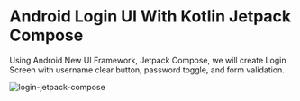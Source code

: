 # Android Login UI With Kotlin Jetpack Compose
Using Android New UI Framework, Jetpack Compose, we will create Login Screen with username clear button, password toggle, and form validation.

![login-jetpack-compose](https://user-images.githubusercontent.com/35077695/161995227-5b652cf2-c9bc-438c-b253-1b8cc2f41472.JPG)

